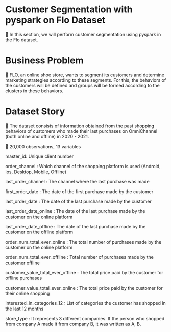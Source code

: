 # Customer Segmentation with pyspark on Flo Dataset

📌 In this section, we will perform customer segmentation using pyspark in the Flo dataset.

# Business Problem

📌 FLO, an online shoe store, wants to segment its customers and determine marketing strategies according to these segments. For this, the behaviors of the customers will be defined and groups will be formed according to the clusters in these behaviors.

# Dataset Story

📌 The dataset consists of information obtained from the past shopping behaviors of customers who made their last purchases on OmniChannel (both online and offline) in 2020 - 2021.

📌 20,000 observations, 13 variables

master_id: Unique client number

order_channel : Which channel of the shopping platform is used (Android, ios, Desktop, Mobile, Offline)

last_order_channel : The channel where the last purchase was made

first_order_date : The date of the first purchase made by the customer

last_order_date : The date of the last purchase made by the customer

last_order_date_online : The date of the last purchase made by the customer on the online platform

last_order_date_offline : The date of the last purchase made by the customer on the offline platform

order_num_total_ever_online : The total number of purchases made by the customer on the online platform

order_num_total_ever_offline : Total number of purchases made by the customer offline

customer_value_total_ever_offline : The total price paid by the customer for offline purchases

customer_value_total_ever_online : The total price paid by the customer for their online shopping

interested_in_categories_12 : List of categories the customer has shopped in the last 12 months

store_type : It represents 3 different companies. If the person who shopped from company A made it from company B, it was written as A, B.
